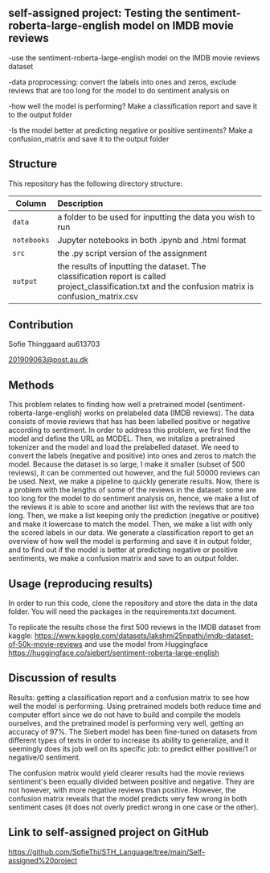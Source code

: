 ## self-assigned project: Testing the sentiment-roberta-large-english model on IMDB movie reviews

-use the sentiment-roberta-large-english model on the IMDB movie reviews dataset

-data proprocessing: convert the labels into ones and zeros, exclude reviews that are too long for the model to do sentiment analysis on

-how well the model is performing? Make a classification report and save it to the output folder

-Is the model better at predicting negative or positive sentiments? Make a confusion_matrix and save it to the output folder


## Structure

This repository has the following directory structure:

| Column | Description|
|--------|:-----------|
```data```| a folder to be used for inputting the data you wish to run
```notebooks``` | Jupyter notebooks in both .ipynb and .html format
```src``` | the .py script version of the assignment
```output``` | the results of inputting the dataset. The classification report is called project_classification.txt and the confusion matrix is confusion_matrix.csv

## Contribution

Sofie Thinggaard au613703

201909063@post.au.dk

## Methods

This problem relates to finding how well a pretrained model (sentiment-roberta-large-english) works on prelabeled data (IMDB reviews). The data consists of movie reviews that has has been labelled positive or negative according to sentiment. In order to address this problem, we first find the model and define the URL as MODEL. Then, we initalize a pretrained tokenizer and the model and load the prelabelled dataset. We need to convert the labels (negative and positive) into ones and zeros to match the model. Because the dataset is so large, I make it smaller (subset of 500 reviews), it can be commented out however, and the full 50000 reviews can be used. Next, we make a pipeline to quickly generate results. Now, there is a problem with the lengths of some of the reviews in the dataset: some are too long for the model to do sentiment analysis on, hence, we make a list of the reviews it is able to score and another list with the reviews that are too long. Then, we make a list keeping only the prediction (negative or positive) and make it lowercase to match the model. Then, we make a list with only the scored labels in our data. We generate a classification report to get an overview of how well the model is performing and save it in output folder, and to find out if the model is better at predicting negative or positive sentiments, we make a confusion matrix and save to an output folder.

## Usage (reproducing results)

In order to run this code, clone the repository and store the data in the data folder. You will need the packages in the requirements.txt document. 

To replicate the results chose the first 500 reviews in the IMDB dataset from kaggle: https://www.kaggle.com/datasets/lakshmi25npathi/imdb-dataset-of-50k-movie-reviews and use the model from Huggingface https://huggingface.co/siebert/sentiment-roberta-large-english

## Discussion of results

Results: getting a classification report and a confusion matrix to see how well the model is performing. Using pretrained models both reduce time and computer effort since we do not have to build and compile the models ourselves, and the pretrained model is performing very well, getting an accuracy of 97%. The Siebert model has been fine-tuned on datasets from different types of texts in order to increase its ability to generalize, and it seemingly does its job well on its specific job: to predict either positive/1 or negative/0 sentiment.

The confusion matrix would yield clearer results had the movie reviews sentiment's been equally divided between positive and negative. They are not however, with more negative reviews than positive. However, the confusion matrix reveals that the model predicts very few wrong in both sentiment cases (it does not overly predict wrong in one case or the other).

## Link to self-assigned project on GitHub

https://github.com/SofieThi/STH_Language/tree/main/Self-assigned%20project
